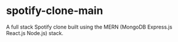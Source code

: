 # spotify-clone-main
A full stack Spotify clone built using the MERN (MongoDB Express.js React.js Node.js) stack.
